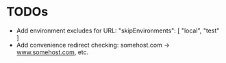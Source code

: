 # TODOs

- Add environment excludes for URL: "skipEnvironments": [ "local", "test" ]
- Add convenience redirect checking: somehost.com -> www.somehost.com, etc.
